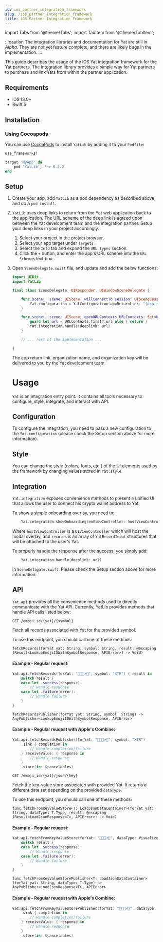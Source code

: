 ```yaml
---
id: ios_partner_integration_framework
slug: /ios_partner_integration_framework
title: iOS Partner Integration Framework
---
```


import Tabs from '@theme/Tabs';
import TabItem from '@theme/TabItem';

:::caution
The integration libraries and documentation for Yat are still in _Alpha_. They are not yet feature complete, and there are likely bugs in the implementation.
:::

This guide describes the usage of the iOS Yat integration framework for the Yat partners. The integration library
provides a simple way for Yat partners to purchase and link Yats from within the partner application.

## Requirements

- iOS 13.0+
- Swift 5

## Installation

### Using Cocoapods

You can use [CocoaPods](http://cocoapods.org/) to install `YatLib` by adding it to your `Podfile`:

```ruby
use_frameworks!

target 'MyApp' do
    pod 'YatLib', '~> 0.2.2'
end
```

## Setup

1. Create your app, add `YatLib` as a pod dependency as described above, and do a `pod install`.

2. `YatLib` uses deep links to return from the Yat web application back to the application. The URL scheme of the deep link is agreed upon between the Yat development team and the integration partner. Setup your deep links in your project accordingly.

    1. Select your project in the project browser.
    2. Select your app target under `Targets`.
    3. Select the `Info` tab and expand the `URL types` section.
    4. Click the `+` button, and enter the app's URL scheme into the `URL Schemes` text box.

3. Open `SceneDelegate.swift` file, and update and add the below functions:

    ```swift
    import UIKit
    import YatLib

    final class SceneDelegate: UIResponder, UIWindowSceneDelegate {

        func scene(_ scene: UIScene, willConnectTo session: UISceneSession, options connectionOptions: UIScene.ConnectionOptions) {
            Yat.configuration = YatConfiguration(appReturnLink: "{app_return_link}", organizationName: "{organization_name}", organizationKey: "{organization_key}")
	    }

        func scene(_ scene: UIScene, openURLContexts URLContexts: Set<UIOpenURLContext>) {
            guard let url = URLContexts.first?.url else { return }
            Yat.integration.handle(deeplink: url)
        }

        // ... rest of the implementation ...

    }
	```

    The app return link, organization name, and organization key will be delivered to you by the Yat development team.

    # Usage

    `Yat` is an integration entry point. It contains all tools necessary to configure, style, integrate, and interact with API.

    ## Configuration

    To configure the integration, you need to pass a new configuration to the `Yat.configuration` (please check the Setup section above for more information).

    ## Style

    You can change the style (colors, fonts, etc.) of the UI elements used by the framework by changing values stored in `Yat.style`.

    ## Integration

    `Yat.integration` exposes convenience methods to present a unified UI that allows the user to connect his crypto wallet address to Yat. 

    To show a simple onboarding overlay, you need to:
    ```swift
	    Yat.integration.showOnboarding(onViewController: hostViewController, records: records)
    ```
    Where `hostViewController` is a `UIViewController` which will host the modal overlay, and `records` is an array of `YatRecordInput` structures that will be attached to the user's Yat.

    To properly handle the response after the success. you simply add:
    ```swift
	    Yat.integration.handle(deeplink: url)
    ```
    in `SceneDelagate.swift`. Please check the Setup section above for more information.

    ## API

    `Yat.api` provides all the convenience methods used to directly communicate with the Yat API. Currently, YatLib provides methods that handle API calls listed below:

    `GET /emoji_id/{yat}/{symbol}`

    Fetch all records associated with Yat for the provided symbol.

    To use this endpoint, you should call one of these methods:

    `fetchRecords(forYat yat: String, symbol: String, result: @escaping (Result<LookupEmojiIDWithSymbolResponse, APIError>) -> Void)`

    #### Example - Regular request:
    ```swift
    Yat.api.fetchRecords(forYat: "👒🍥🍬♐🕌", symbol: "XTR") { result in
        switch result {
        case let .success(response):
            // Handle response
        case let .failure(error):
            // Handle failure
        }
    }
    ```

    `fetchRecordsPublisher(forYat yat: String, symbol: String) -> AnyPublisher<LookupEmojiIDWithSymbolResponse, APIError>`

    #### Example - Regular reuqest with Apple's Combine:
    ```swift       
    Yat.api.fetchRecordsPublisher(forYat: "👒🍥🍬♐🕌", symbol: "XTR")
        .sink { completion in
            // Handle completion/failure
        } receiveValue: { response in
            // Handle response
        }
        .store(in: &cancelables)
    ```

    `GET /emoji_id/{yat}/json/{key}`

    Fetch the key-value store associated with provided Yat. It returns a different data set depending on the provided `dataType`.

    To use this endpoint, you should call one of these methods:

    `func fetchFromKeyValueStore<T: LoadJsonDataContainer>(forYat yat: String, dataType: T.Type, result: @escaping (Result<LoadJsonResponse<T>, APIError>) -> Void)`

    #### Example - Regular reuqest:
    ```swift
    Yat.api.fetchFromKeyValueStore(forYat: "👒🍥🍬♐🕌", dataType: VisualizerFileLocations.self) { result in
        switch result {
        case let .success(response):
            // Handle response
        case let .failure(error):
            // Handle failure
        }
    }
    ```

    `func fetchFromKeyValueStorePublisher<T: LoadJsonDataContainer>(forYat yat: String, dataType: T.Type) -> AnyPublisher<LoadJsonResponse<T>, APIError>`

    #### Example - Regular reuqest with Apple's Combine:
    ```swift
    Yat.api.fetchFromKeyValueStorePublisher(forYat: "👒🍥🍬♐🕌", dataType: VisualizerFileLocations.self)
        .sink { completion in
            // Handle completion/failure
        } receiveValue: { response in
            // Handle response
        }
        .store(in: &cancelables)
    ```